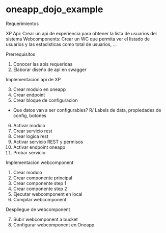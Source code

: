 # oneapp_dojo_example

Requerimientos

XP Api: Crear un api de experiencia para obtener la lista de usuarios del sistema
Webcomponents: Crear un WC que permita ver el listado de usuarios y las estadisticas como total de usuarios, ...


Prerrequisitos

1. Conocer las apis requeridas
2. Elaborar diseño de api en swagger

Implementacion api de XP

3. Crear modulo en oneapp
4. Crear endpoint
5. Crear bloque de configuracion 
- Que datos van a ser configurables?
R/ Labels de data, propiedades de config, botones
6. Activar modulo
7. Crear servicio rest
8. Crear logica rest
9. Activar servicio REST y permisos
10. Activar endpoint oneapp
11. Probar servicio

Implementacion webcomponent

1. Crear modulo
2. Crear componente principal
3. Crear componente step 1 	
4. Crear componente step 2
5. Ejecutar webcomponent en local
6. Compilar webcomponent

Despliegue de webcomponent

7. Subir webcomponent a bucket
8. Configurar webcomponent en Oneapp
